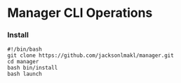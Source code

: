 # Manager CLI Operations

### Install
```
#!/bin/bash
git clone https://github.com/jacksonlmakl/manager.git 
cd manager
bash bin/install
bash launch
```

